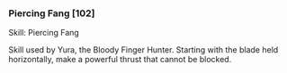 ### Piercing Fang [102]

Skill: Piercing Fang

Skill used by Yura, the Bloody Finger Hunter. Starting with the blade held horizontally, make a powerful thrust that cannot be blocked.